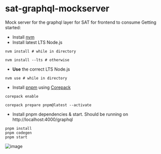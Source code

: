 # sat-graphql-mockserver
Mock server for the graphql layer for SAT for frontend to consume
Getting started:

- Install [nvm](https://github.com/nvm-sh/nvm#installing-and-updating)
- Install latest LTS Node.js

```shell
nvm install # while in directory

nvm install --lts # otherwise
```

- **Use** the correct LTS Node.js

```shell
nvm use # while in directory
```

- Install [pnpm](https://pnpm.io/installation#using-corepack) using [Corepack](https://nodejs.org/docs/latest-v18.x/api/corepack.html)

```shell
corepack enable

corepack prepare pnpm@latest --activate
```
- Install pnpm dependencies & start. Should be running on http://localhost:4000/graphql

```shell
pnpm install
pnpm codegen
pnpm start
```
![image](https://github.com/smannem1983/sat-graphql-mockserver/assets/117308845/58c15641-5a47-46a9-90f9-445ba10f1a19)
